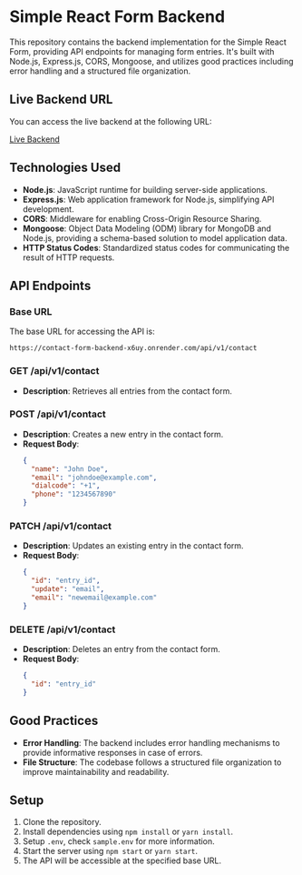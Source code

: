# Simple React Form Backend

This repository contains the backend implementation for the Simple React Form, providing API endpoints for managing form entries. It's built with Node.js, Express.js, CORS, Mongoose, and utilizes good practices including error handling and a structured file organization.

## Live Backend URL

You can access the live backend at the following URL:

[Live Backend](https://contact-form-backend-x6uy.onrender.com/api/v1/contact)

## Technologies Used

- **Node.js**: JavaScript runtime for building server-side applications.
- **Express.js**: Web application framework for Node.js, simplifying API development.
- **CORS**: Middleware for enabling Cross-Origin Resource Sharing.
- **Mongoose**: Object Data Modeling (ODM) library for MongoDB and Node.js, providing a schema-based solution to model application data.
- **HTTP Status Codes**: Standardized status codes for communicating the result of HTTP requests.

## API Endpoints

### Base URL

The base URL for accessing the API is:

```
https://contact-form-backend-x6uy.onrender.com/api/v1/contact
```

### GET /api/v1/contact

- **Description**: Retrieves all entries from the contact form.

### POST /api/v1/contact

- **Description**: Creates a new entry in the contact form.
- **Request Body**:
  ```json
  {
    "name": "John Doe",
    "email": "johndoe@example.com",
    "dialcode": "+1",
    "phone": "1234567890"
  }
  ```

### PATCH /api/v1/contact

- **Description**: Updates an existing entry in the contact form.
- **Request Body**:
  ```json
  {
    "id": "entry_id",
    "update": "email",
    "email": "newemail@example.com"
  }
  ```

### DELETE /api/v1/contact

- **Description**: Deletes an entry from the contact form.
- **Request Body**:
  ```json
  {
    "id": "entry_id"
  }
  ```

## Good Practices

- **Error Handling**: The backend includes error handling mechanisms to provide informative responses in case of errors.
- **File Structure**: The codebase follows a structured file organization to improve maintainability and readability.

## Setup

1. Clone the repository.
2. Install dependencies using `npm install` or `yarn install`.
3. Setup `.env`, check `sample.env` for more information.
4. Start the server using `npm start` or `yarn start`.
5. The API will be accessible at the specified base URL.
